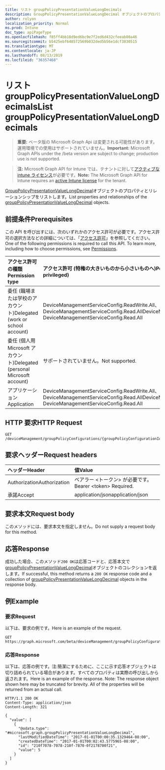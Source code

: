 ```yaml
---
title: リスト groupPolicyPresentationValueLongDecimals
description: GroupPolicyPresentationValueLongDecimal オブジェクトのプロパティとリレーションシップをリストします。
author: rolyon
localization_priority: Normal
ms.prod: Intune
doc_type: apiPageType
ms.openlocfilehash: f85ff4bb18d9ed6bc9e7f2ed6d432cfeeab80a46
ms.sourcegitcommit: b5425ebf648572569b032ded5b56e1dcf3830515
ms.translationtype: MT
ms.contentlocale: ja-JP
ms.lasthandoff: 08/13/2019
ms.locfileid: "36357468"
---
```

# <a name="list-grouppolicypresentationvaluelongdecimals"></a><span data-ttu-id="53ed8-103">リスト groupPolicyPresentationValueLongDecimals</span><span class="sxs-lookup"><span data-stu-id="53ed8-103">List groupPolicyPresentationValueLongDecimals</span></span>

> <span data-ttu-id="53ed8-104">**重要:** ベータ版の Microsoft Graph Api は変更される可能性があります。運用環境での使用はサポートされていません。</span><span class="sxs-lookup"><span data-stu-id="53ed8-104">**Important:** Microsoft Graph APIs under the /beta version are subject to change; production use is not supported.</span></span>

> <span data-ttu-id="53ed8-105">**注:** Microsoft Graph API for Intune では、テナントに対して[アクティブな intune ライセンス](https://go.microsoft.com/fwlink/?linkid=839381)が必要です。</span><span class="sxs-lookup"><span data-stu-id="53ed8-105">**Note:** The Microsoft Graph API for Intune requires an [active Intune license](https://go.microsoft.com/fwlink/?linkid=839381) for the tenant.</span></span>

<span data-ttu-id="53ed8-106">[GroupPolicyPresentationValueLongDecimal](../resources/intune-grouppolicy-grouppolicypresentationvaluelongdecimal.md)オブジェクトのプロパティとリレーションシップをリストします。</span><span class="sxs-lookup"><span data-stu-id="53ed8-106">List properties and relationships of the [groupPolicyPresentationValueLongDecimal](../resources/intune-grouppolicy-grouppolicypresentationvaluelongdecimal.md) objects.</span></span>

## <a name="prerequisites"></a><span data-ttu-id="53ed8-107">前提条件</span><span class="sxs-lookup"><span data-stu-id="53ed8-107">Prerequisites</span></span>
<span data-ttu-id="53ed8-p101">この API を呼び出すには、次のいずれかのアクセス許可が必要です。アクセス許可の選択方法などの詳細については、「[アクセス許可](/graph/permissions-reference)」を参照してください。</span><span class="sxs-lookup"><span data-stu-id="53ed8-p101">One of the following permissions is required to call this API. To learn more, including how to choose permissions, see [Permissions](/graph/permissions-reference).</span></span>

|<span data-ttu-id="53ed8-110">アクセス許可の種類</span><span class="sxs-lookup"><span data-stu-id="53ed8-110">Permission type</span></span>|<span data-ttu-id="53ed8-111">アクセス許可 (特権の大きいものから小さいものへ)</span><span class="sxs-lookup"><span data-stu-id="53ed8-111">Permissions (from most to least privileged)</span></span>|
|:---|:---|
|<span data-ttu-id="53ed8-112">委任 (職場または学校のアカウント)</span><span class="sxs-lookup"><span data-stu-id="53ed8-112">Delegated (work or school account)</span></span>|<span data-ttu-id="53ed8-113">DeviceManagementServiceConfig.ReadWrite.All、DeviceManagementServiceConfig.Read.All</span><span class="sxs-lookup"><span data-stu-id="53ed8-113">DeviceManagementServiceConfig.ReadWrite.All, DeviceManagementServiceConfig.Read.All</span></span>|
|<span data-ttu-id="53ed8-114">委任 (個人用 Microsoft アカウント)</span><span class="sxs-lookup"><span data-stu-id="53ed8-114">Delegated (personal Microsoft account)</span></span>|<span data-ttu-id="53ed8-115">サポートされていません。</span><span class="sxs-lookup"><span data-stu-id="53ed8-115">Not supported.</span></span>|
|<span data-ttu-id="53ed8-116">アプリケーション</span><span class="sxs-lookup"><span data-stu-id="53ed8-116">Application</span></span>|<span data-ttu-id="53ed8-117">DeviceManagementServiceConfig.ReadWrite.All、DeviceManagementServiceConfig.Read.All</span><span class="sxs-lookup"><span data-stu-id="53ed8-117">DeviceManagementServiceConfig.ReadWrite.All, DeviceManagementServiceConfig.Read.All</span></span>|

## <a name="http-request"></a><span data-ttu-id="53ed8-118">HTTP 要求</span><span class="sxs-lookup"><span data-stu-id="53ed8-118">HTTP Request</span></span>
<!-- {
  "blockType": "ignored"
}
-->
``` http
GET /deviceManagement/groupPolicyConfigurations/{groupPolicyConfigurationId}/definitionValues/{groupPolicyDefinitionValueId}/presentationValues
```

## <a name="request-headers"></a><span data-ttu-id="53ed8-119">要求ヘッダー</span><span class="sxs-lookup"><span data-stu-id="53ed8-119">Request headers</span></span>
|<span data-ttu-id="53ed8-120">ヘッダー</span><span class="sxs-lookup"><span data-stu-id="53ed8-120">Header</span></span>|<span data-ttu-id="53ed8-121">値</span><span class="sxs-lookup"><span data-stu-id="53ed8-121">Value</span></span>|
|:---|:---|
|<span data-ttu-id="53ed8-122">Authorization</span><span class="sxs-lookup"><span data-stu-id="53ed8-122">Authorization</span></span>|<span data-ttu-id="53ed8-123">ベアラー &lt;トークン&gt; が必要です。</span><span class="sxs-lookup"><span data-stu-id="53ed8-123">Bearer &lt;token&gt; Required.</span></span>|
|<span data-ttu-id="53ed8-124">承諾</span><span class="sxs-lookup"><span data-stu-id="53ed8-124">Accept</span></span>|<span data-ttu-id="53ed8-125">application/json</span><span class="sxs-lookup"><span data-stu-id="53ed8-125">application/json</span></span>|

## <a name="request-body"></a><span data-ttu-id="53ed8-126">要求本文</span><span class="sxs-lookup"><span data-stu-id="53ed8-126">Request body</span></span>
<span data-ttu-id="53ed8-127">このメソッドには、要求本文を指定しません。</span><span class="sxs-lookup"><span data-stu-id="53ed8-127">Do not supply a request body for this method.</span></span>

## <a name="response"></a><span data-ttu-id="53ed8-128">応答</span><span class="sxs-lookup"><span data-stu-id="53ed8-128">Response</span></span>
<span data-ttu-id="53ed8-129">成功した場合、このメソッド`200 OK`は応答コードと、応答本文で[groupPolicyPresentationValueLongDecimal](../resources/intune-grouppolicy-grouppolicypresentationvaluelongdecimal.md)オブジェクトのコレクションを返します。</span><span class="sxs-lookup"><span data-stu-id="53ed8-129">If successful, this method returns a `200 OK` response code and a collection of [groupPolicyPresentationValueLongDecimal](../resources/intune-grouppolicy-grouppolicypresentationvaluelongdecimal.md) objects in the response body.</span></span>

## <a name="example"></a><span data-ttu-id="53ed8-130">例</span><span class="sxs-lookup"><span data-stu-id="53ed8-130">Example</span></span>

### <a name="request"></a><span data-ttu-id="53ed8-131">要求</span><span class="sxs-lookup"><span data-stu-id="53ed8-131">Request</span></span>
<span data-ttu-id="53ed8-132">以下は、要求の例です。</span><span class="sxs-lookup"><span data-stu-id="53ed8-132">Here is an example of the request.</span></span>
``` http
GET https://graph.microsoft.com/beta/deviceManagement/groupPolicyConfigurations/{groupPolicyConfigurationId}/definitionValues/{groupPolicyDefinitionValueId}/presentationValues
```

### <a name="response"></a><span data-ttu-id="53ed8-133">応答</span><span class="sxs-lookup"><span data-stu-id="53ed8-133">Response</span></span>
<span data-ttu-id="53ed8-p102">以下は、応答の例です。注:簡潔にするために、ここに示す応答オブジェクトは切り詰められている場合があります。すべてのプロパティは実際の呼び出しから返されます。</span><span class="sxs-lookup"><span data-stu-id="53ed8-p102">Here is an example of the response. Note: The response object shown here may be truncated for brevity. All of the properties will be returned from an actual call.</span></span>
``` http
HTTP/1.1 200 OK
Content-Type: application/json
Content-Length: 321

{
  "value": [
    {
      "@odata.type": "#microsoft.graph.groupPolicyPresentationValueLongDecimal",
      "lastModifiedDateTime": "2017-01-01T00:00:35.1329464-08:00",
      "createdDateTime": "2017-01-01T00:02:43.5775965-08:00",
      "id": "210f7078-7078-210f-7870-0f2178700f21",
      "value": 5
    }
  ]
}
```






